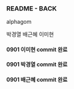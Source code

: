 ### README - BACK

alphagom

박경열 
배근혜
이미현

#### 0901 이미현 commit 완료
#### 0901 박경열 commit 완료
#### 0901 배근혜 commit 완료
